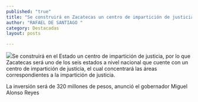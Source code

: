 ```yaml
---
published: "true"
title: "Se construirá en Zacatecas un centro de impartición de justicia "
author: "RAFAEL DE SANTIAGO "
category: Destacadas
layout: posts

---
```


![](http://i.imgur.com/BPm3oqPm.jpg)Se construirá en el Estado un centro de impartición de justicia, por lo que
Zacatecas será uno de los seis estados a nivel nacional que cuente con un centro de impartición de justicia, el cual concentrará las áreas correspondientes a la impartición de justicia.

La  inversión será de 320 millones de pesos, anunció el gobernador Miguel Alonso Reyes
